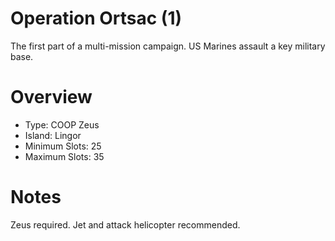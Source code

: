 # Operation Ortsac (1)

The first part of a multi-mission campaign. US Marines assault a key military base.

# Overview
- Type: COOP Zeus
- Island: Lingor
- Minimum Slots: 25
- Maximum Slots: 35

# Notes
Zeus required. Jet and attack helicopter recommended.
